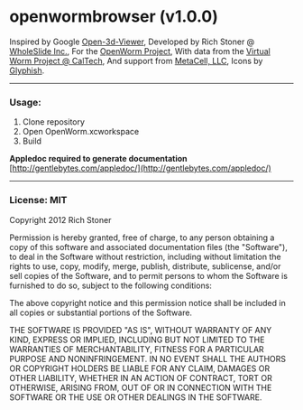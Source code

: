 openwormbrowser (v1.0.0)
===============

Inspired by Google [Open-3d-Viewer](https://code.google.com/p/open-3d-viewer/), Developed by Rich Stoner @ [WholeSlide Inc.](http://www.wholeslide.com), For the [OpenWorm Project](http://www.openworm.org/), With data from the [Virtual Worm Project @ CalTech](http://caltech.wormbase.org/virtualworm/), And support from [MetaCell, LLC](http://www.metacell.us), Icons by [Glyphish](http://glyphish.com).

___

### Usage:
1. Clone repository
2. Open OpenWorm.xcworkspace
3. Build

**Appledoc required to generate documentation** [http://gentlebytes.com/appledoc/](http://gentlebytes.com/appledoc/) 


___

### License: MIT

Copyright 2012 Rich Stoner

Permission is hereby granted, free of charge, to any person obtaining
a copy of this software and associated documentation files (the
"Software"), to deal in the Software without restriction, including
without limitation the rights to use, copy, modify, merge, publish,
distribute, sublicense, and/or sell copies of the Software, and to
permit persons to whom the Software is furnished to do so, subject to
the following conditions:

The above copyright notice and this permission notice shall be
included in all copies or substantial portions of the Software.

THE SOFTWARE IS PROVIDED "AS IS", WITHOUT WARRANTY OF ANY KIND,
EXPRESS OR IMPLIED, INCLUDING BUT NOT LIMITED TO THE WARRANTIES OF
MERCHANTABILITY, FITNESS FOR A PARTICULAR PURPOSE AND
NONINFRINGEMENT. IN NO EVENT SHALL THE AUTHORS OR COPYRIGHT HOLDERS BE
LIABLE FOR ANY CLAIM, DAMAGES OR OTHER LIABILITY, WHETHER IN AN ACTION
OF CONTRACT, TORT OR OTHERWISE, ARISING FROM, OUT OF OR IN CONNECTION
WITH THE SOFTWARE OR THE USE OR OTHER DEALINGS IN THE SOFTWARE.

